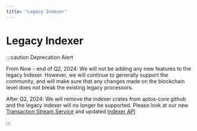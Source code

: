 ```yaml
---
title: "Legacy Indexer"
---
```


# Legacy Indexer

:::caution Deprecation Alert

From Now - end of Q2, 2024: We will not be adding any new features to the legacy Indexer. However, we will continue to generally support the community, and will make sure that any changes made on the blockchain level does not break the existing legacy processors.

After Q2, 2024: We will remove the indexer crates from aptos-core github and the legacy indexer will no longer be supported. Please look at our new [Transaction Stream Service](/indexer/txn-stream/) and updated [Indexer API](/indexer/api/)

:::
